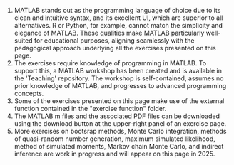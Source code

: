 1. MATLAB stands out as the programming language of choice due to its clean and intuitive syntax, and its excellent UI, which are superior to all alternatives. R or Python, for example, cannot match the simplicity and elegance of MATLAB. These qualities make MATLAB particularly well-suited for educational purposes, aligning seamlessly with the pedagogical approach underlying all the exercises presented on this page.
2. The exercises require knowledge of programming in MATLAB. To support this, a MATLAB workshop has been created and is available in the 'Teaching' repository. The workshop is self-contained, assumes no prior knowledge of MATLAB, and progresses to advanced programming concepts.
3. Some of the exercises presented on this page make use of the external function contained in the "exercise function" folder.
4. The MATLAB m files and the associated PDF files can be downloaded using the download button at the upper-right panel of an exercise page. 
5. More exercises on bootsrap methods, Monte Carlo integration, methods of quasi-random number generation, maximum simulated likelihood, method of simulated moments, Markov chain Monte Carlo, and indirect inference are work in progress and will appear on this page in 2025.
